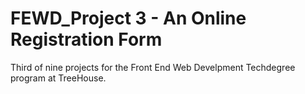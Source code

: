 # FEWD_Project 3 - An Online Registration Form
Third of nine projects for the Front End Web Develpment Techdegree program at TreeHouse.
